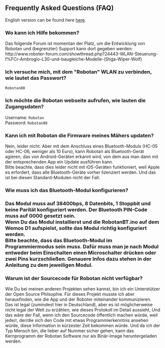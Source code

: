 <H2>Frequently Asked Questions (FAQ)</H2>
English version can be found here <A HREF="FAQ_de.md">here</A>.
<H3>Wo kann ich Hilfe bekommen?</H3>
Das folgende Forum ist momentan der Platz, um die Entwicklung von Robotan und
(begrenzter) Support kann dort gegeben werden:<BR>
  http://www.roboter-forum.com/showthread.php?24443-WLAN-Steuerung-f%FCr-Ambrogio-L30-und-baugleiche-Modelle-(Stiga-Wiper-Wolf)
<H3>Ich versuche mich, mit dem "Robotan" WLAN zu verbinden, wie lautet das
Passwort?</H3>
  <code>Robotan88</code>
<H3>Ich möchte die Robotan webseite aufrufen, wie lauten die Zugangsdaten?</H3>
  Username: <code>Robotan</code>  <BR>
Password: <code>Robotan88</code>
<H3>Kann ich mit Robotan die Firmware meines Mähers updaten?</H3>
Nein, leider nicht. Aber mit dem Anschluss eines Bluetooth-Moduls 
(HC-05 oder HC-06, weniger als 10 Euro), kann Robotan als Bluetooth-Gerät
agieren, das von Android-Geräten erkannt wird, von dem aus man dann mit der
entsprechenden App ein Update ausführen kann.<BR>
Bitte beachte, dass dies leider nicht mit iOS-Geräten funktioniert, weil
Apple es erfordert, dass alle Bluetooth-Geräte vorher lizenziert werden. 
Und das ist bei diesen Standard-Modulen nicht der Fall.
<H3>Wie muss ich das Bluetooth-Modul konfigurieren?<H3>
Das Modul muss auf 38400bps, 8 Datenbits, 1 Stoppbit und keine Parität 
konfiguriert werden. Der Bluetooth PIN-Code muss auf 0000 gesetzt sein.<BR>
Wenn Du das Modul installierst und die RobotanBT.ino auf dem Wemos D1 
aufspielst, sollte das Modul richtig konfiguriert werden.<BR>
Bitte beachte, dass das Bluetooth-Modul im Programmiermodus sein muss. Dafür
muss man je nach Modul entweder beim Einschalten einen Microschalter drücken
oder zwei Pins kurzschließen. Genauere Infos dazu stehen in der Anleitung zu
dem jeweiligen Modul.
<H3>Warum ist der Sourcecode für Robotan nicht verfügbar?</H3>
Wie Du bei meinen anderen Projekten sehen kannst, bin ich ein Unterstützer
der Open Source Philsophie. Für dieses Projekt musste ich aber herausfinden,
wie die App und der Roboter miteinander kommunizieren. Das ist legal
(zumindest hier in Deutschland), aber es ist möglicherweise nicht legal der Welt
zu erzählen, wie dieses Protokoll im Detail aussieht, Und das wäre der Fall, wenn
ich den Sourcecode öffentlich machen würde, weil jede/r, der/die sich den Code 
mit etwas Programmierkenntnis ansehen würde, diese Information in kürzester
Zeit bekommen würde.  
Und da ich der Typ Mensch bin, die lieber auf Nummer sicher gehen, kann das 
Kernprogramm der Robotan Software nur als Binär-Image heruntergeladen werden.



